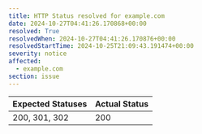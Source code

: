 ```yaml
---
title: HTTP Status resolved for example.com
date: 2024-10-27T04:41:26.170868+00:00
resolved: True
resolvedWhen: 2024-10-27T04:41:26.170876+00:00
resolvedStartTime: 2024-10-25T21:09:43.191474+00:00
severity: notice
affected:
  - example.com
section: issue
---
```


| Expected Statuses | Actual Status  |
|-------------------|----------------|
| 200, 301, 302 | 200 |
